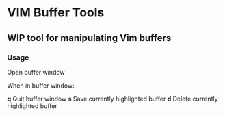 # VIM Buffer Tools

## WIP tool for manipulating Vim buffers

### Usage

**<ctrl-b>** Open buffer window

When in buffer window:

**q** Quit buffer window
**s** Save currently highlighted buffer
**d** Delete currently highlighted buffer

